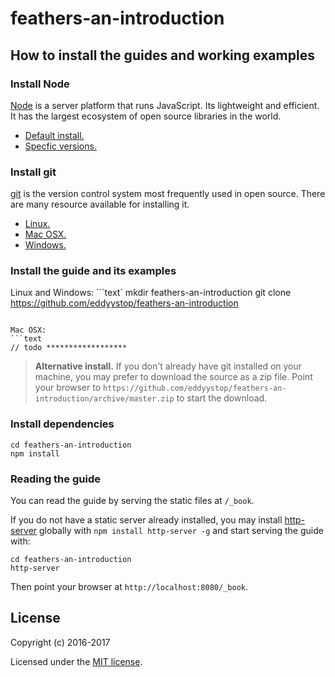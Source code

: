 # feathers-an-introduction

## How to install the guides and working examples

### Install Node

[Node](https://nodejs.org/en/) is a server platform that runs JavaScript.
Its lightweight and efficient.
It has the largest ecosystem of open source libraries in the world.

- [Default install.](https://nodejs.org/en/)
- [Specfic versions.](https://nodejs.org/en/download/)

### Install git

[git](https://git-scm.com/) is the version control system most frequently used in open source.
There are many resource available for installing it.

- [Linux.](https://www.atlassian.com/git/tutorials/install-git/linux)
- [Mac OSX.](https://www.atlassian.com/git/tutorials/install-git/mac-os-x)
- [Windows.](https://www.atlassian.com/git/tutorials/install-git/windows)

### Install the guide and its examples

Linux and Windows:
```text`
mkdir feathers-an-introduction
git clone https://github.com/eddyystop/feathers-an-introduction
```

Mac OSX:
```text
// todo ******************
```

> **Alternative install.** If you don't already have git installed on your machine,
you may prefer to download the source as a zip file.
Point your browser to `https://github.com/eddyystop/feathers-an-introduction/archive/master.zip`
to start the download.

### Install dependencies
```text
cd feathers-an-introduction
npm install
```

### Reading the guide

You can read the guide by serving the static files at `/_book`.

If you do not have a static server already installed, you may install
[http-server](https://www.npmjs.com/package/http-server)
globally with `npm install http-server -g`
and start serving the guide with:
```text
cd feathers-an-introduction
http-server
```

Then point your browser at `http://localhost:8080/_book`.

## License

Copyright (c) 2016-2017

Licensed under the [MIT license](LICENSE).
